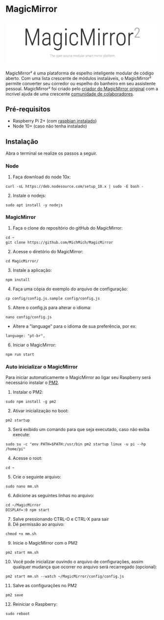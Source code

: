 # MagicMirror
 
  ![MagicMirror](/img/magicmirror.png?raw=true "MagicMirror")

  MagicMirror² é uma plataforma de espelho inteligente modular de código aberto. Com uma lista crescente de módulos instaláveis, o MagicMirror² permite converter seu corredor ou espelho do banheiro em seu assistente pessoal. MagicMirror² foi criado pelo [criador do MagicMirror original](http://michaelteeuw.nl/tagged/magicmirror) com a incrível ajuda de uma crescente [comunidade de colaboradores](https://github.com/MichMich/MagicMirror/graphs/contributors).

## Pré-requisitos
- Raspberry Pi 2+ (com [raspbian instalado](/pages/raspberry.md))
- Node 10+ (caso não tenha instalado)

## Instalação

Abra o terminal se realize os passos a seguir.

### Node

1. Faça download do node 10x:
```
curl -sL https://deb.nodesource.com/setup_10.x | sudo -E bash -
```
2. Instale o nodejs:
```
sudo apt install -y nodejs
```

### MagicMirror
1. Faça o clone do repositório do gitHub do MagicMirror:
```
cd ~
git clone https://github.com/MichMich/MagicMirror
```

2. Acesse o diretório do MagicMirror:
```
cd MagicMirror/
```

3. Instale a aplicação:
```
npm install
```

4. Faça uma cópia do exemplo do arquivo de configuração:
```
cp config/config.js.sample config/config.js
```

5. Altere o config.js para alterar o idioma:
```
nano config/config.js
```
   - Altere a "language" para o idioma de sua preferência, por ex:
   ```
   language: "pt-br",
   ```
6. Iniciar o MagicMirror:
```
npm run start
```

### Auto inicializar o MagicMirror

Para iniciar automaticamente o MagicMirror ao ligar seu Raspberry será necessário instalar o [PM2](https://pm2.keymetrics.io/).

1. Instalar o PM2:
```
sudo npm install -g pm2
```
2. Ativar inicialização no boot:
```
pm2 startup
```
3. Será exibido um comando para que seja executado, caso não exiba execute:
```
sudo su -c "env PATH=$PATH:/usr/bin pm2 startup linux -u pi --hp /home/pi"
```
4. Acesse o root:
```
cd ~
```
5. Crie o seguinte arquivo:
```
sudo nano mm.sh
```
6. Adicione as seguintes linhas no arquivo:
```
cd ~/MagicMirror
DISPLAY=:0 npm start
```
7. Salve pressionando CTRL-O e CTRL-X para sair
8. Dê permissão ao arquivo:
```
chmod +x mm.sh
```
9. Inicie o MagicMirror com o PM2
```
pm2 start mm.sh
```
10. Você pode inicializar ouvindo o arquivo de configurações, assim qualquer mudança que ocorrer no arquivo será recarregado (opcional):
```
pm2 start mm.sh --watch ~/MagicMirror/config/config.js
```
11. Salve as configurações no PM2
```
pm2 save
```
12. Reiniciar o Raspberry:
```
sudo reboot
```

